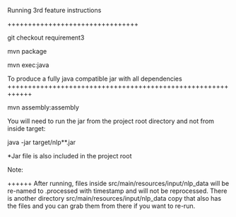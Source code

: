 Running 3rd feature instructions

++++++++++++++++++++++++++++++++

git checkout requirement3

mvn package

mvn exec:java

To produce a fully java compatible jar with all dependencies ++++++++++++++++++++++++++++++++++++++++++++++++++++++++++++

mvn assembly:assembly

You will need to run the jar from the project root directory and not from inside target:

java -jar target/nlp**.jar

*Jar file is also included in the project root


Note:

++++++
After running, files inside src/main/resources/input/nlp_data will be re-named to .processed with timestamp and will not be reprocessed. There is another directory src/main/resources/input/nlp_data copy that also has the files and you can grab them from there if you want to re-run.
